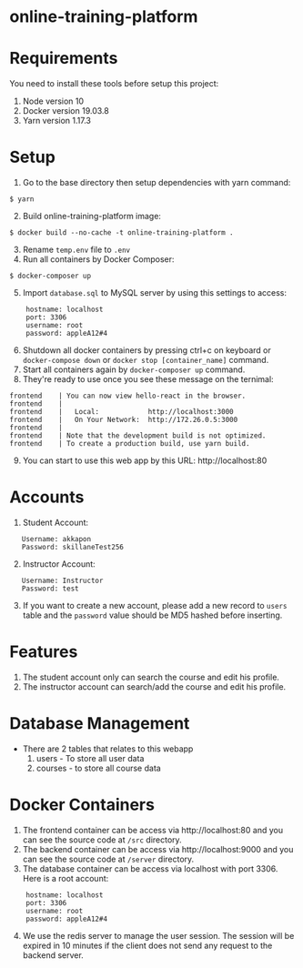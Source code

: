 # online-training-platform

# Requirements
You need to install these tools before setup this project:
1. Node version 10
2. Docker version 19.03.8
3. Yarn version 1.17.3

# Setup
1. Go to the base directory then setup dependencies with yarn command:
```
$ yarn
```
2. Build online-training-platform image:
```
$ docker build --no-cache -t online-training-platform .
```
3. Rename `temp.env` file to `.env` 
4. Run all containers by Docker Composer:
```
$ docker-composer up
```
5. Import `database.sql` to MySQL server by using this settings to access:
```
    hostname: localhost
    port: 3306
    username: root
    password: appleA12#4
```
6. Shutdown all docker containers by pressing ctrl+c on keyboard or `docker-compose down` or `docker stop [container_name]` command.
7. Start all containers again by `docker-composer up` command.
8. They're ready to use once you see these message on the ternimal:
```
frontend    | You can now view hello-react in the browser.
frontend    | 
frontend    |   Local:            http://localhost:3000
frontend    |   On Your Network:  http://172.26.0.5:3000
frontend    | 
frontend    | Note that the development build is not optimized.
frontend    | To create a production build, use yarn build.
```
9. You can start to use this web app by this URL:
    http://localhost:80

# Accounts
1. Student Account:
```
   Username: akkapon
   Password: skillaneTest256
```
2. Instructor Account:
```
   Username: Instructor
   Password: test
```
3. If you want to create a new account, please add a new record to `users` table and the `password` value should be MD5 hashed before inserting.
   

# Features
1. The student account only can search the course and edit his profile.
2. The instructor account can search/add the course and edit his profile.

# Database Management
- There are 2 tables that relates to this webapp
  1. users - To store all user data
  2. courses - to store all course data

# Docker Containers
1. The frontend container can be access via http://localhost:80 and you can see the source code at `/src` directory.
2. The backend container can be access via http://localhost:9000  and you can see the source code at `/server` directory.
3. The database container can be access via localhost with port 3306. Here is a root account:
```
    hostname: localhost
    port: 3306
    username: root
    password: appleA12#4
```
4. We use the redis server to manage the user session. The session will be expired in 10 minutes if the client does not send any request to the backend server.